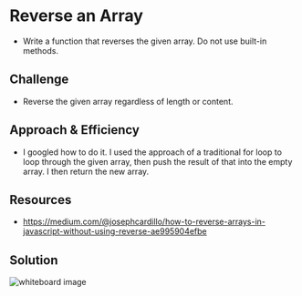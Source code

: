 # Reverse an Array

- Write a function that reverses the given array. Do not use built-in methods.

## Challenge

- Reverse the given array regardless of length or content.

## Approach & Efficiency

- I googled how to do it. I used the approach of a traditional for loop to loop through the given array, then push the result of that into the empty array. I then return the new array.

## Resources

- https://medium.com/@josephcardillo/how-to-reverse-arrays-in-javascript-without-using-reverse-ae995904efbe

## Solution

![whiteboard image](/assets/code-challenge-01-whiteboard.jpg)



